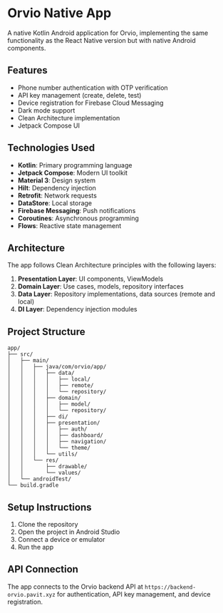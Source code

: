 # Orvio Native App

A native Kotlin Android application for Orvio, implementing the same functionality as the React Native version but with native Android components.

## Features

- Phone number authentication with OTP verification
- API key management (create, delete, test)
- Device registration for Firebase Cloud Messaging
- Dark mode support
- Clean Architecture implementation
- Jetpack Compose UI

## Technologies Used

- **Kotlin**: Primary programming language
- **Jetpack Compose**: Modern UI toolkit
- **Material 3**: Design system
- **Hilt**: Dependency injection
- **Retrofit**: Network requests
- **DataStore**: Local storage
- **Firebase Messaging**: Push notifications
- **Coroutines**: Asynchronous programming
- **Flows**: Reactive state management

## Architecture

The app follows Clean Architecture principles with the following layers:

1. **Presentation Layer**: UI components, ViewModels
2. **Domain Layer**: Use cases, models, repository interfaces
3. **Data Layer**: Repository implementations, data sources (remote and local)
4. **DI Layer**: Dependency injection modules

## Project Structure

```
app/
├── src/
│   ├── main/
│   │   ├── java/com/orvio/app/
│   │   │   ├── data/
│   │   │   │   ├── local/
│   │   │   │   ├── remote/
│   │   │   │   └── repository/
│   │   │   ├── domain/
│   │   │   │   ├── model/
│   │   │   │   └── repository/
│   │   │   ├── di/
│   │   │   ├── presentation/
│   │   │   │   ├── auth/
│   │   │   │   ├── dashboard/
│   │   │   │   ├── navigation/
│   │   │   │   └── theme/
│   │   │   └── utils/
│   │   └── res/
│   │       ├── drawable/
│   │       └── values/
│   └── androidTest/
└── build.gradle
```

## Setup Instructions

1. Clone the repository
2. Open the project in Android Studio
3. Connect a device or emulator
4. Run the app

## API Connection

The app connects to the Orvio backend API at `https://backend-orvio.pavit.xyz` for authentication, API key management, and device registration. 
